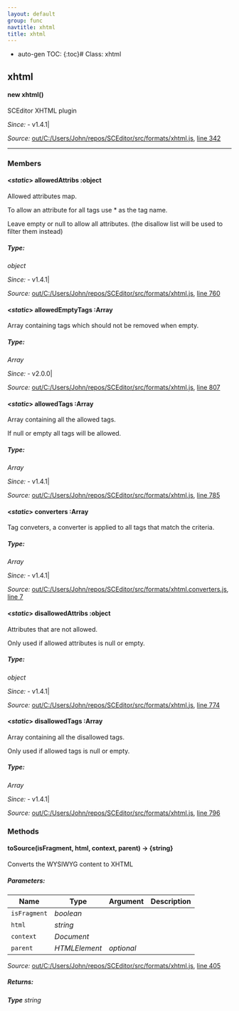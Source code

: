 ```yaml
---
layout: default
group: func
navtitle: xhtml
title: xhtml
---
```

* auto-gen TOC:
{:toc}# Class: xhtml

## xhtml

#### new xhtml()

SCEditor XHTML plugin

*Since:*
    - v1.4.1|

*Source:*
[out/C:/Users/John/repos/SCEditor/src/formats/xhtml.js](out/C:/Users/John/repos/SCEditor/src/formats/xhtml.js), [line 342](out/C:/Users/John/repos/SCEditor/src/formats/xhtml.js#L342)

---------------

### Members

#### <_static_> allowedAttribs :object

Allowed attributes map.

To allow an attribute for all tags use * as the tag name.

Leave empty or null to allow all attributes. (the disallow
list will be used to filter them instead)

##### Type:
_*object*_

*Since:*
    - v1.4.1|

*Source:*
[out/C:/Users/John/repos/SCEditor/src/formats/xhtml.js](out/C:/Users/John/repos/SCEditor/src/formats/xhtml.js), [line 760](out/C:/Users/John/repos/SCEditor/src/formats/xhtml.js#L760)

#### <_static_> allowedEmptyTags :Array

Array containing tags which should not be removed when empty.

##### Type:
_*Array*_

*Since:*
    - v2.0.0|

*Source:*
[out/C:/Users/John/repos/SCEditor/src/formats/xhtml.js](out/C:/Users/John/repos/SCEditor/src/formats/xhtml.js), [line 807](out/C:/Users/John/repos/SCEditor/src/formats/xhtml.js#L807)

#### <_static_> allowedTags :Array

Array containing all the allowed tags.

If null or empty all tags will be allowed.

##### Type:
_*Array*_

*Since:*
    - v1.4.1|

*Source:*
[out/C:/Users/John/repos/SCEditor/src/formats/xhtml.js](out/C:/Users/John/repos/SCEditor/src/formats/xhtml.js), [line 785](out/C:/Users/John/repos/SCEditor/src/formats/xhtml.js#L785)

#### <_static_> converters :Array

Tag conveters, a converter is applied to all
tags that match the criteria.

##### Type:
_*Array*_

*Since:*
    - v1.4.1|

*Source:*
[out/C:/Users/John/repos/SCEditor/src/formats/xhtml.converters.js](out/C:/Users/John/repos/SCEditor/src/formats/xhtml.converters.js), [line 7](out/C:/Users/John/repos/SCEditor/src/formats/xhtml.converters.js#L7)

#### <_static_> disallowedAttribs :object

Attributes that are not allowed.

Only used if allowed attributes is null or empty.

##### Type:
_*object*_

*Since:*
    - v1.4.1|

*Source:*
[out/C:/Users/John/repos/SCEditor/src/formats/xhtml.js](out/C:/Users/John/repos/SCEditor/src/formats/xhtml.js), [line 774](out/C:/Users/John/repos/SCEditor/src/formats/xhtml.js#L774)

#### <_static_> disallowedTags :Array

Array containing all the disallowed tags.

Only used if allowed tags is null or empty.

##### Type:
_*Array*_

*Since:*
    - v1.4.1|

*Source:*
[out/C:/Users/John/repos/SCEditor/src/formats/xhtml.js](out/C:/Users/John/repos/SCEditor/src/formats/xhtml.js), [line 796](out/C:/Users/John/repos/SCEditor/src/formats/xhtml.js#L796)

### Methods

#### toSource(isFragment, html, context, parent) &rarr; {string}

Converts the WYSIWYG content to XHTML

##### Parameters:

|Name|Type|Argument|Description|
|----|----|--------|-----------|
|`isFragment`|*boolean*|  ||
|`html`|*string*|  ||
|`context`|*Document*|  ||
|`parent`|*HTMLElement*|*optional*  ||

*Source:*
[out/C:/Users/John/repos/SCEditor/src/formats/xhtml.js](out/C:/Users/John/repos/SCEditor/src/formats/xhtml.js), [line 405](out/C:/Users/John/repos/SCEditor/src/formats/xhtml.js#L405)

##### Returns:

_**Type**_
    *string*